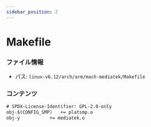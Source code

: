 ```yaml
---
sidebar_position: 2
---
```

# Makefile

### ファイル情報

- パス: `linux-v6.12/arch/arm/mach-mediatek/Makefile`

### コンテンツ

```txt
# SPDX-License-Identifier: GPL-2.0-only
obj-$(CONFIG_SMP)	+= platsmp.o
obj-y			+= mediatek.o

```
